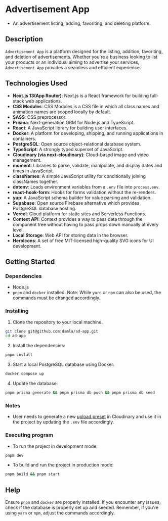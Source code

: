 # Advertisement App

- An advertisement listing, adding, favoriting, and deleting platform.

## Description

`Advertisement App` is a platform designed for the listing, addition, favoriting, and deletion of advertisements. Whether you're a business looking to list your products or an individual aiming to advertise your services, `Advertisement App` provides a seamless and efficient experience.

## Technologies Used

- **Next.js 13(App Router)**: Next.js is a React framework for building full-stack web applications.
- **CSS Modules**: CSS Modules is a CSS file in which all class names and animation names are scoped locally by default.
- **SASS**: CSS preprocessor.
- **Prisma**: Next-generation ORM for Node.js and TypeScript.
- **React**: A JavaScript library for building user interfaces.
- **Docker**: A platform for developing, shipping, and running applications in containers.
- **PostgreSQL**: Open source object-relational database system.
- **TypeScript**: A strongly typed superset of JavaScript.
- **Cloudinary (via next-cloudinary)**: Cloud-based image and video management.
- **moment**: Libraries to parse, validate, manipulate, and display dates and times in JavaScript.
- **classNames**: A simple JavaScript utility for conditionally joining classNames together.
- **dotenv**: Loads environment variables from a `.env` file into `process.env`.
- **react-hook-form**: Hooks for forms validation without the re-renders.
- **yup**: A JavaScript schema builder for value parsing and validation.
- **Supabase**: Open source Firebase alternative which provides PostgreSQL database hosting.
- **Vercel**: Cloud platform for static sites and Serverless Functions.
- **Context API**: Context provides a way to pass data through the component tree without having to pass props down manually at every level.
- **Local Storage**: Web API for storing data in the browser.
- **HeroIcons**: A set of free MIT-licensed high-quality SVG icons for UI development.

## Getting Started

### Dependencies

- Node.js
- `pnpm` and `docker` installed. Note: While `yarn` or `npm` can also be used, the commands must be changed accordingly.

### Installing

1. Clone the repository to your local machine.

```bash
git clone git@github.com:damla/ad-app.git
cd ad-app
```

2. Install the dependencies:

```bash
pnpm install
```

3. Start a local PostgreSQL database using Docker:

```bash
docker compose up
```

4. Update the database:

```bash
pnpm prisma generate && pnpm prisma db push && pnpm prisma db seed
```

### Notes

- User needs to generate a new [upload preset](https://cloudinary.com/documentation/upload_presets) in Cloudinary and use it in the project by updating the `.env` file accordingly.

### Executing program

- To run the project in development mode:

```bash
pnpm dev
```

- To build and run the project in production mode:

```bash
pnpm build && pnpm start
```

## Help

Ensure `pnpm` and `docker` are properly installed. If you encounter any issues, check if the database is properly set up and seeded. Remember, if you're using `yarn` or `npm`, adjust the commands accordingly.
